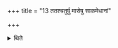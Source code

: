 +++
title = "13 ततश्चतुर्षु मासेषु साकमेधानां"

+++

<details><summary>थिते</summary>

13. Then after four months, an Agniṣṭoma, an Ukthya and an Atirātra should be performed in the place of the Sākamedhas. 

</details>
